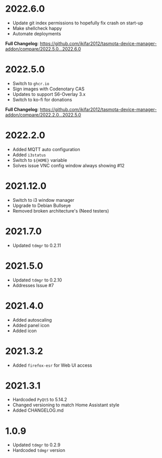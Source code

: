 # 2022.6.0

- Update git index permissions to hopefully fix crash on start-up
- Make shellcheck happy
- Automate deployments

**Full Changelog**: https://github.com/ikifar2012/tasmota-device-manager-addon/compare/2022.5.0...2022.6.0

# 2022.5.0

- Switch to `ghcr.io`
- Sign images with Codenotary CAS
- Updates to support S6-Overlay 3.x
- Switch to ko-fi for donations
  
**Full Changelog**: https://github.com/ikifar2012/tasmota-device-manager-addon/compare/2022.2.0...2022.5.0

# 2022.2.0

- Added MQTT auto configuration
- Added `i3status`
- Switch to `${HOME}` variable
- Solves issue VNC config window always showing #12

# 2021.12.0

- Switch to i3 window manager
- Upgrade to Debian Bullseye
- Removed broken architecture's (Need testers)

# 2021.7.0

- Updated `tdmgr` to 0.2.11

# 2021.5.0

- Updated `tdmgr` to 0.2.10
- Addresses Issue #7

# 2021.4.0

- Added autoscaling
- Added panel icon
- Added icon

# 2021.3.2

- Added `firefox-esr` for Web UI access

# 2021.3.1

- Hardcoded `PyQt5` to 5.14.2
- Changed versioning to match Home Assistant style
- Added CHANGELOG.md

# 1.0.9

- Updated `tdmgr` to 0.2.9
- Hardcoded `tdmgr` version
